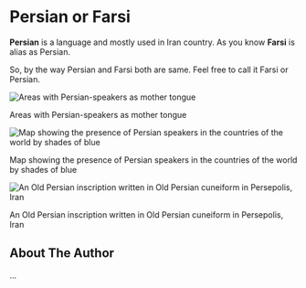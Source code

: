 # Persian or Farsi

**Persian** is a language and mostly used in Iran country. As you know **Farsi**
is alias as Persian.

So, by the way Persian and Farsi both are same. Feel free to call it Farsi or
Persian.

![Areas with Persian-speakers as mother tongue](_static/images/Persian_Language_Location_Map.svg.png)

Areas with Persian-speakers as mother tongue

![Map showing the presence of Persian speakers in the countries of the world by shades of blue](_static/images/Map_of_Persian_speakers.svg.png)

Map showing the presence of Persian speakers in the countries of the world by
shades of blue

![An Old Persian inscription written in Old Persian cuneiform in Persepolis, Iran](_static/images/Perspolis_Inscription.jpg)

An Old Persian inscription written in Old Persian cuneiform in Persepolis, Iran

## About The Author

...
